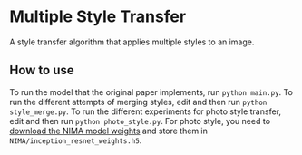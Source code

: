 # Multiple Style Transfer
A style transfer algorithm that applies multiple styles to an image.

## How to use
To run the model that the original paper implements, run `python main.py`. To run the different attempts of merging styles, edit and then run `python style_merge.py`. To run the different experiments for photo style transfer, edit and then run `python photo_style.py`. For photo style, you need to [download the NIMA model weights](https://github.com/titu1994/neural-image-assessment/releases) and store them in `NIMA/inception_resnet_weights.h5`.